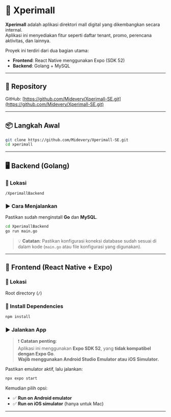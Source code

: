 # 🏬 Xperimall

**Xperimall** adalah aplikasi direktori mall digital yang dikembangkan secara internal.  
Aplikasi ini menyediakan fitur seperti daftar tenant, promo, perencana aktivitas, dan lainnya.

Proyek ini terdiri dari dua bagian utama:

- **Frontend**: React Native menggunakan Expo (SDK 52)
- **Backend**: Golang + MySQL

---

## 🔗 Repository

GitHub: [https://github.com/Midevery/Xperimall-SE.git](https://github.com/Midevery/Xperimall-SE.git)

---

## 📦 Langkah Awal

```bash
git clone https://github.com/Midevery/Xperimall-SE.git
cd xperimall
```

---

## 🖥️ Backend (Golang)

### 📁 Lokasi
`/XperimallBackend`

### ▶️ Cara Menjalankan

Pastikan sudah menginstall **Go** dan **MySQL**.

```bash
cd XperimallBackend
go run main.go
```

> 💡 **Catatan**: Pastikan konfigurasi koneksi database sudah sesuai di dalam kode (`main.go` atau file konfigurasi yang digunakan).

---

## 📱 Frontend (React Native + Expo)

### 📁 Lokasi
Root directory (`/`)

### 🧩 Install Dependencies

```bash
npm install
```

### ▶️ Jalankan App

> ❗ **Catatan penting**:  
> Aplikasi ini menggunakan **Expo SDK 52**, yang **tidak kompatibel dengan Expo Go**.  
> **Wajib menggunakan Android Studio Emulator atau iOS Simulator.**

Pastikan emulator aktif, lalu jalankan:

```bash
npx expo start
```

Kemudian pilih opsi:

- ✅ **Run on Android emulator**
- ✅ **Run on iOS simulator** (hanya untuk Mac)

---

